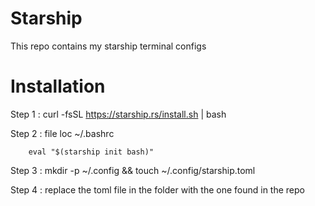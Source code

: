 # Starship
This repo contains my starship terminal configs

# Installation

Step 1 : curl -fsSL https://starship.rs/install.sh | bash

Step 2 : file loc ~/.bashrc

        eval "$(starship init bash)"
Step 3 : mkdir -p ~/.config && touch ~/.config/starship.toml

Step 4 : replace the toml file in the folder with the one found in the repo

